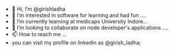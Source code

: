 - 👋 Hi, I’m @girishladha
- 👀 I’m interested in software for learning and had fun ....
- 🌱 I’m currently learning at medicaps University Indore...
- 💞️ I’m looking to collaborate on node developer's applications ....
- 📫 How to reach me ...
- you can visit my profile on linkedin as @girish_ladha;

<!---
girishladha/girishladha is a ✨ special ✨ repository because its `README.md` (this file) appears on your GitHub profile.
You can click the Preview link to take a look at your changes.
--->
